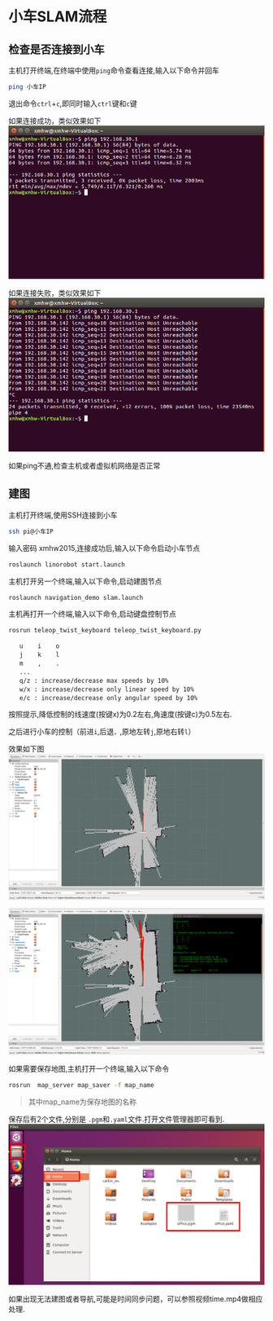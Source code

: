 # 小车SLAM流程


## 检查是否连接到小车

主机打开终端,在终端中使用`ping`命令查看连接,输入以下命令并回车

```bash
ping 小车IP
```

退出命令`ctrl`+`c`,即同时输入`ctrl`键和`c`键

如果连接成功，类似效果如下
![ping_success](../pic/ping_success.png)

如果连接失败，类似效果如下
![ping_failed](../pic/ping_failed.png)

如果ping不通,检查主机或者虚拟机网络是否正常

## 建图

主机打开终端,使用SSH连接到小车

```bash
ssh pi@小车IP
```

输入密码 xmhw2015,连接成功后,输入以下命令启动小车节点

```bash
roslaunch linorobot start.launch
```

主机打开另一个终端,输入以下命令,启动建图节点

```bash
roslaunch navigation_demo slam.launch
```

主机再打开一个终端,输入以下命令,启动键盘控制节点

```bash
rosrun teleop_twist_keyboard teleop_twist_keyboard.py
```

```bash
   u    i    o
   j    k    l
   m    ,    .
   ...
   q/z : increase/decrease max speeds by 10%
   w/x : increase/decrease only linear speed by 10%
   e/c : increase/decrease only angular speed by 10%
```

按照提示,降低控制的线速度(按键x)为0.2左右,角速度(按键c)为0.5左右.

之后进行小车的控制（前进`i`,后退`，`,原地左转`j`,原地右转`l`）

效果如下图
![slam](../pic/slam.png)

![slam](../pic/slam2.png)

如果需要保存地图,主机打开一个终端,输入以下命令

```bash
rosrun  map_server map_saver -f map_name
```
>其中map_name为保存地图的名称

保存后有2个文件,分别是 `.pgm`和`.yaml`文件.打开文件管理器即可看到.
![map](../pic/map.png)


如果出现无法建图或者导航,可能是时间同步问题，可以参照视频time.mp4做相应处理.
